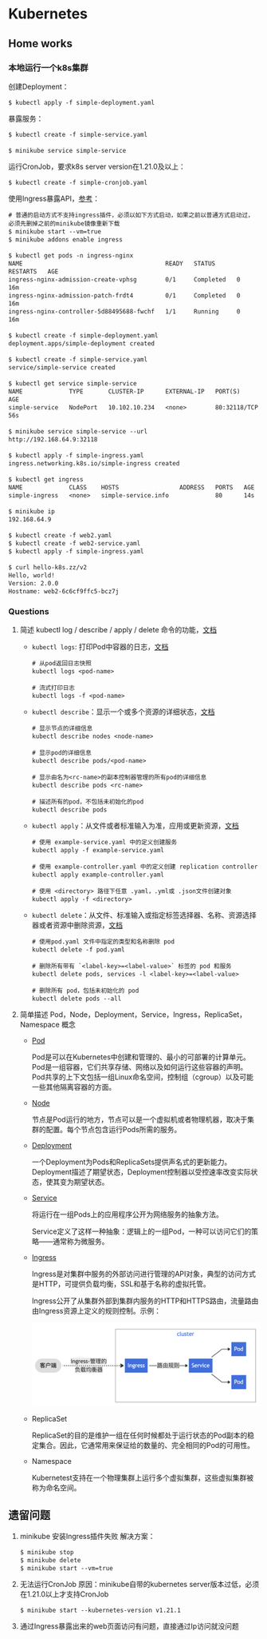# Kubernetes

## Home works

### 本地运行一个k8s集群

创建Deployment：
```shell
$ kubectl apply -f simple-deployment.yaml
```
暴露服务：
```shell
$ kubectl create -f simple-service.yaml

$ minikube service simple-service
```
运行CronJob，要求k8s server version在1.21.0及以上：
```shell
$ kubectl create -f simple-cronjob.yaml
```
使用Ingress暴露API，[参考](https://kubernetes.io/zh/docs/tasks/access-application-cluster/ingress-minikube/)：
```shell
# 普通的启动方式不支持ingress插件，必须以如下方式启动，如果之前以普通方式启动过，必须先删掉之前的minikube镜像重新下载
$ minikube start --vm=true
$ minikube addons enable ingress

$ kubectl get pods -n ingress-nginx    
NAME                                        READY   STATUS      RESTARTS   AGE
ingress-nginx-admission-create-vphsg        0/1     Completed   0          16m
ingress-nginx-admission-patch-frdt4         0/1     Completed   0          16m
ingress-nginx-controller-5d88495688-fwchf   1/1     Running     0          16m

$ kubectl create -f simple-deployment.yaml
deployment.apps/simple-deployment created

$ kubectl create -f simple-service.yaml   
service/simple-service created

$ kubectl get service simple-service 
NAME             TYPE       CLUSTER-IP      EXTERNAL-IP   PORT(S)        AGE
simple-service   NodePort   10.102.10.234   <none>        80:32118/TCP   56s

$ minikube service simple-service --url
http://192.168.64.9:32118

$ kubectl apply -f simple-ingress.yaml 
ingress.networking.k8s.io/simple-ingress created

$ kubectl get ingress                 
NAME             CLASS    HOSTS                 ADDRESS   PORTS   AGE
simple-ingress   <none>   simple-service.info             80      14s

$ minikube ip       
192.168.64.9

$ kubectl create -f web2.yaml
$ kubectl create -f web2-service.yaml
$ kubectl apply -f simple-ingress.yaml

$ curl hello-k8s.zz/v2                                                   
Hello, world!
Version: 2.0.0
Hostname: web2-6c6cf9ffc5-bcz7j
```

### Questions
1. 简述 kubectl log / describe / apply / delete 命令的功能，[文档](https://kubernetes.io/zh/docs/reference/kubectl/overview/)
    - `kubectl logs`: 打印Pod中容器的日志，[文档](https://kubernetes.io/docs/reference/generated/kubectl/kubectl-commands#logs)
      
        ```shell
        # 从pod返回日志快照
        kubectl logs <pod-name>
        
        # 流式打印日志
        kubectl logs -f <pod-name> 
        ```
        
    -  `kubectl describe`：显示一个或多个资源的详细状态，[文档](https://kubernetes.io/docs/reference/generated/kubectl/kubectl-commands#describe)
    
        ```shell
        # 显示节点的详细信息
        kubectl describe nodes <node-name>
        
        # 显示pod的详细信息
        kubectl describe pods/<pod-name>
        
        # 显示由名为<rc-name>的副本控制器管理的所有pod的详细信息
        kubectl describe pods <rc-name>
        
        # 描述所有的pod，不包括未初始化的pod
        kubectl describe pods
        ```
    
    - `kubectl apply`：从文件或者标准输入为准，应用或更新资源，[文档](https://kubernetes.io/docs/reference/generated/kubectl/kubectl-commands#apply)
    
        ```shell
        # 使用 example-service.yaml 中的定义创建服务
        kubectl apply -f example-service.yaml
        
        # 使用 example-controller.yaml 中的定义创建 replication controller
        kubectl apply example-controller.yaml
        
        # 使用 <directory> 路径下任意 .yaml，.yml或 .json文件创建对象
        kubectl apply -f <directory>
        ```
    
    - `kubectl delete`：从文件、标准输入或指定标签选择器、名称、资源选择器或者资源中删除资源，[文档](https://kubernetes.io/docs/reference/generated/kubectl/kubectl-commands#delete)
    
        ```shell
        # 使用pod.yaml 文件中指定的类型和名称删除 pod
        kubectl delete -f pod.yaml
        
        # 删除所有带有 `<label-key>=<label-value>` 标签的 pod 和服务
        kubectl delete pods, services -l <label-key>=<label-value>
        
        # 删除所有 pod，包括未初始化的 pod
        kubectl delete pods --all
        ```
    
2. 简单描述 Pod，Node，Deployment，Service，Ingress，ReplicaSet，Namespace 概念

    - [Pod](https://kubernetes.io/zh/docs/concepts/workloads/pods/)

      Pod是可以在Kubernetes中创建和管理的、最小的可部署的计算单元。Pod是一组容器，它们共享存储、网络以及如何运行这些容器的声明。Pod共享的上下文包括一组Linux命名空间，控制组（cgroup）以及可能一些其他隔离容器的方面。

    - [Node](https://kubernetes.io/zh/docs/concepts/architecture/nodes/)

      节点是Pod运行的地方，节点可以是一个虚拟机或者物理机器，取决于集群的配置。每个节点包含运行Pods所需的服务。

    - [Deployment](https://kubernetes.io/zh/docs/concepts/workloads/controllers/deployment/)

      一个Deployment为Pods和ReplicaSets提供声名式的更新能力。Deployment描述了期望状态，Deployment控制器以受控速率改变实际状态，使其变为期望状态。

    - [Service](https://kubernetes.io/zh/docs/concepts/services-networking/service/)

      将运行在一组Pods上的应用程序公开为网络服务的抽象方法。

      Service定义了这样一种抽象：逻辑上的一组Pod，一种可以访问它们的策略——通常称为微服务。

    - [Ingress](https://kubernetes.io/zh/docs/concepts/services-networking/ingress/)

      Ingress是对集群中服务的外部访问进行管理的API对象，典型的访问方式是HTTP，可提供负载均衡，SSL和基于名称的虚拟托管。

      Ingress公开了从集群外部到集群内服务的HTTP和HTTPS路由，流量路由由Ingress资源上定义的规则控制。示例：

      ![Ingress Sample](img/ingress_sample.png)

    - ReplicaSet
    
      ReplicaSet的目的是维护一组在任何时候都处于运行状态的Pod副本的稳定集合。因此，它通常用来保证给的数量的、完全相同的Pod的可用性。
    
    - Namespace
    
      Kubernetest支持在一个物理集群上运行多个虚拟集群，这些虚拟集群被称为命名空间。

## 遗留问题
1. minikube 安装Ingress插件失败
   解决方案：
   ```shell
   $ minikube stop
   $ minikube delete
   $ minikube start --vm=true
   ```
2. 无法运行CronJob
   原因：minikube自带的kubernetes server版本过低，必须在1.21.0以上才支持CronJob
   ```shell
   $ minikube start --kubernetes-version v1.21.1
   ```
3. 通过Ingress暴露出来的web页面访问有问题，直接通过Ip访问就没问题
